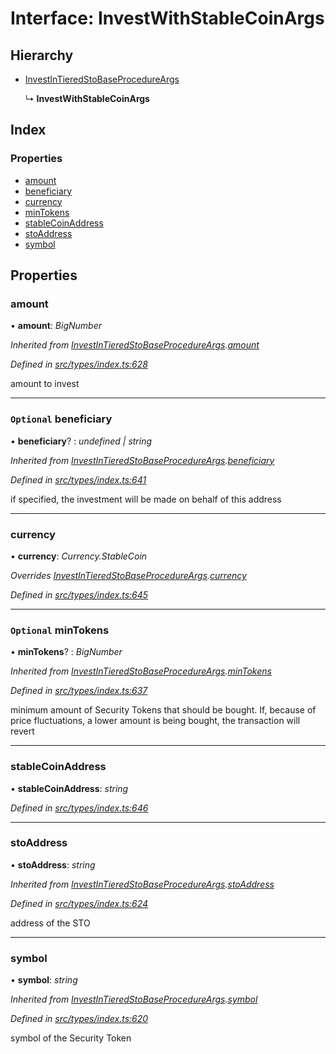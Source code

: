 # Interface: InvestWithStableCoinArgs

## Hierarchy

* [InvestInTieredStoBaseProcedureArgs](_types_index_.investintieredstobaseprocedureargs.md)

  ↳ **InvestWithStableCoinArgs**

## Index

### Properties

* [amount](_types_index_.investwithstablecoinargs.md#amount)
* [beneficiary](_types_index_.investwithstablecoinargs.md#optional-beneficiary)
* [currency](_types_index_.investwithstablecoinargs.md#currency)
* [minTokens](_types_index_.investwithstablecoinargs.md#optional-mintokens)
* [stableCoinAddress](_types_index_.investwithstablecoinargs.md#stablecoinaddress)
* [stoAddress](_types_index_.investwithstablecoinargs.md#stoaddress)
* [symbol](_types_index_.investwithstablecoinargs.md#symbol)

## Properties

###  amount

• **amount**: *BigNumber*

*Inherited from [InvestInTieredStoBaseProcedureArgs](_types_index_.investintieredstobaseprocedureargs.md).[amount](_types_index_.investintieredstobaseprocedureargs.md#amount)*

*Defined in [src/types/index.ts:628](https://github.com/PolymathNetwork/polymath-sdk/blob/550676f/src/types/index.ts#L628)*

amount to invest

___

### `Optional` beneficiary

• **beneficiary**? : *undefined | string*

*Inherited from [InvestInTieredStoBaseProcedureArgs](_types_index_.investintieredstobaseprocedureargs.md).[beneficiary](_types_index_.investintieredstobaseprocedureargs.md#optional-beneficiary)*

*Defined in [src/types/index.ts:641](https://github.com/PolymathNetwork/polymath-sdk/blob/550676f/src/types/index.ts#L641)*

if specified, the investment will be made on behalf of this address

___

###  currency

• **currency**: *Currency.StableCoin*

*Overrides [InvestInTieredStoBaseProcedureArgs](_types_index_.investintieredstobaseprocedureargs.md).[currency](_types_index_.investintieredstobaseprocedureargs.md#currency)*

*Defined in [src/types/index.ts:645](https://github.com/PolymathNetwork/polymath-sdk/blob/550676f/src/types/index.ts#L645)*

___

### `Optional` minTokens

• **minTokens**? : *BigNumber*

*Inherited from [InvestInTieredStoBaseProcedureArgs](_types_index_.investintieredstobaseprocedureargs.md).[minTokens](_types_index_.investintieredstobaseprocedureargs.md#optional-mintokens)*

*Defined in [src/types/index.ts:637](https://github.com/PolymathNetwork/polymath-sdk/blob/550676f/src/types/index.ts#L637)*

minimum amount of Security Tokens that should be bought.
If, because of price fluctuations, a lower amount is being bought, the transaction will revert

___

###  stableCoinAddress

• **stableCoinAddress**: *string*

*Defined in [src/types/index.ts:646](https://github.com/PolymathNetwork/polymath-sdk/blob/550676f/src/types/index.ts#L646)*

___

###  stoAddress

• **stoAddress**: *string*

*Inherited from [InvestInTieredStoBaseProcedureArgs](_types_index_.investintieredstobaseprocedureargs.md).[stoAddress](_types_index_.investintieredstobaseprocedureargs.md#stoaddress)*

*Defined in [src/types/index.ts:624](https://github.com/PolymathNetwork/polymath-sdk/blob/550676f/src/types/index.ts#L624)*

address of the STO

___

###  symbol

• **symbol**: *string*

*Inherited from [InvestInTieredStoBaseProcedureArgs](_types_index_.investintieredstobaseprocedureargs.md).[symbol](_types_index_.investintieredstobaseprocedureargs.md#symbol)*

*Defined in [src/types/index.ts:620](https://github.com/PolymathNetwork/polymath-sdk/blob/550676f/src/types/index.ts#L620)*

symbol of the Security Token
